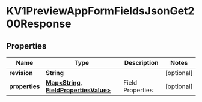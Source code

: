 

# KV1PreviewAppFormFieldsJsonGet200Response


## Properties

| Name | Type | Description | Notes |
|------------ | ------------- | ------------- | -------------|
|**revision** | **String** |  |  [optional] |
|**properties** | [**Map&lt;String, FieldPropertiesValue&gt;**](FieldPropertiesValue.md) | Field Properties |  [optional] |



